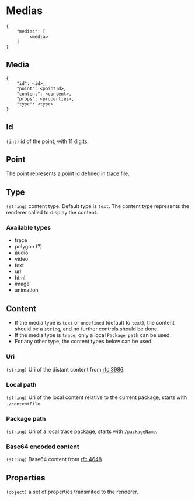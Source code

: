 # Medias

    {
        "medias": [
             <media>
        ]
    }


## Media

    {
        "id": <id>,
        "point": <pointId>,
        "content": <content>,
        "props": <properties>,
        "type": <type>
    }


## Id
`(int)` id of the point, with 11 digits.


## Point

The point represents a point id defined in [trace](./trace.md) file.


## Type

`(string)` content type. Default type is `text`. The content type represents the renderer called to display the content.

### Available types

- trace
- polygon (?)
- audio
- video
- text
- url
- html
- image
- animation


## Content

- If the media type is `text` or `undefined` (default to `text`), the content should be a `string`, and no further controls should be done.
- If the media type is `trace`, only a local `Package path` can be used.
- For any other type, the content types below can be used.

### Uri
`(string)` Uri of the distant content from [rfc 3986](https://tools.ietf.org/html/rfc3986).

### Local path
`(string)` Uri of the local content relative to the current package, starts with `./contentFile`.

### Package path
`(string)` Uri of a local trace package, starts with `/packageName`.

### Base64 encoded content
`(string)` Base64 content from [rfc 4648](https://www.ietf.org/rfc/rfc4648.txt).


## Properties

`(object)` a set of properties transmited to the renderer.
